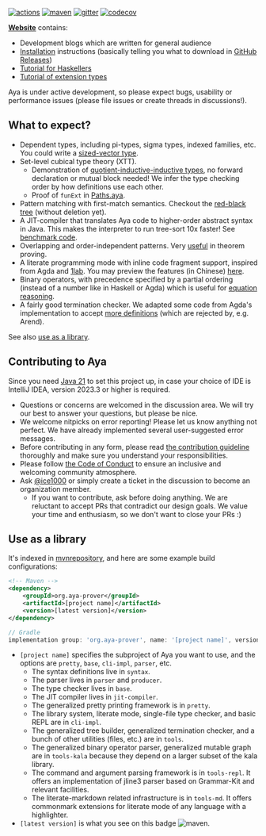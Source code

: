 [![actions]](https://github.com/aya-prover/aya-dev/actions/workflows/gradle-check.yaml)
[![maven]][maven-repo]
[![gitter]](https://gitter.im/aya-prover/community?utm_source=badge&utm_medium=badge&utm_campaign=pr-badge)
[![codecov]](https://codecov.io/gh/aya-prover/aya-dev)

[**Website**](https://www.aya-prover.org) contains:

+ Development blogs which are written for general audience
+ [Installation](https://www.aya-prover.org/guide/install.html)
  instructions (basically telling you what to download in [GitHub Releases])
+ [Tutorial for Haskellers](https://www.aya-prover.org/guide/haskeller-tutorial.html)
+ [Tutorial of extension types](https://www.aya-prover.org/guide/ext-types.html)

Aya is under active development, so please expect bugs, usability or performance issues
(please file issues or create threads in discussions!).

## What to expect?

+ Dependent types, including pi-types, sigma types, indexed families, etc.
  You could write a [sized-vector type][gadt].
+ Set-level cubical type theory (XTT).
  + Demonstration of [quotient-inductive-inductive types][hiir],
    no forward declaration or mutual block needed!
    We infer the type checking order by how definitions use each other.
  + Proof of `funExt` in [Paths.aya][funExt].
+ Pattern matching with first-match semantics.
  Checkout the [red-black tree][rbtree] (without deletion yet).
+ A JIT-compiler that translates Aya code to higher-order abstract syntax in Java.
  This makes the interpreter to run tree-sort 10x faster! See [benchmark code][tbtree-bench].
+ Overlapping and order-independent patterns. Very [useful][oop] in theorem proving.
+ A literate programming mode with inline code fragment support, inspired from Agda and [1lab].
  You may preview the features (in Chinese)
  [here](https://blog.imkiva.org/posts/intro-literate-aya.html).
+ Binary operators, with precedence specified by a partial ordering
  (instead of a number like in Haskell or Agda)
  which is useful for [equation reasoning][assoc].
+ A fairly good termination checker.
  We adapted some code from Agda's implementation to accept
  [more definitions][foetus] (which are rejected by, e.g. Arend).

See also [use as a library](#use-as-a-library).

[GitHub Releases]: https://github.com/aya-prover/aya-dev/releases/tag/nightly-build
[Java 21]: https://jdk.java.net/21
[1lab]: https://1lab.dev

## Contributing to Aya

Since you need [Java 21] to set this project up, in case your choice
of IDE is IntelliJ IDEA, version 2023.3 or higher is required.

+ Questions or concerns are welcomed in the discussion area.
  We will try our best to answer your questions, but please be nice.
+ We welcome nitpicks on error reporting! Please let us know anything not perfect.
  We have already implemented several user-suggested error messages.
+ Before contributing in any form, please read
  [the contribution guideline](https://github.com/aya-prover/aya-dev/blob/master/.github/CONTRIBUTING.md) thoroughly
  and make sure you understand your responsibilities.
+ Please follow [the Code of Conduct](https://github.com/aya-prover/aya-dev/blob/master/.github/CODE_OF_CONDUCT.md) to
  ensure an inclusive and welcoming community atmosphere.
+ Ask [@ice1000] or simply create a ticket in the discussion to become an organization member.
  + If you want to contribute, ask before doing anything.
    We are reluctant to accept PRs that contradict our design goals.
    We value your time and enthusiasm, so we don't want to close your PRs :)

[@ice1000]: https://github.com/ice1000
[actions]: https://github.com/aya-prover/aya-dev/actions/workflows/gradle-check.yaml/badge.svg
[codecov]: https://img.shields.io/codecov/c/github/aya-prover/aya-dev?logo=codecov&logoColor=white
[gitter]: https://img.shields.io/gitter/room/aya-prover/community?color=cyan&logo=gitter
[maven]: https://img.shields.io/maven-central/v/org.aya-prover/base?logo=gradle
[oop]: ../cli-impl/src/test/resources/shared/src/arith/Nat.aya
[gadt]: ../cli-impl/src/test/resources/shared/src/data/Vec.aya
[regularity]: ../cli-impl/src/test/resources/shared/src/Paths.aya
[funExt]: ../cli-impl/src/test/resources/shared/src/Paths.aya
[rbtree]: ../jit-compiler/src/test/resources/TreeSort.aya
[tbtree-bench]: ../jit-compiler/src/test/java/RedBlackTreeTest.java
[hiir]: ../cli-impl/src/test/resources/shared/src/type-theory/Thorsten.aya
[assoc]: ../base/src/test/resources/success/src/Assoc.aya
[foetus]: ../base/src/test/resources/success/src/FoetusLimitation.aya
[maven-repo]: https://repo1.maven.org/maven2/org/aya-prover

## Use as a library

It's indexed in [mvnrepository](https://mvnrepository.com/artifact/org.aya-prover),
and here are some example build configurations:

```xml
<!-- Maven -->
<dependency>
    <groupId>org.aya-prover</groupId>
    <artifactId>[project name]</artifactId>
    <version>[latest version]</version>
</dependency>
```

```groovy
// Gradle
implementation group: 'org.aya-prover', name: '[project name]', version: '[latest version]'
```

+ `[project name]` specifies the subproject of Aya you want to use,
  and the options are `pretty`, `base`, `cli-impl`, `parser`, etc.
  + The syntax definitions live in `syntax`.
  + The parser lives in `parser` and `producer`.
  + The type checker lives in `base`.
  + The JIT compiler lives in `jit-compiler`.
  + The generalized pretty printing framework is in `pretty`.
  + The library system, literate mode, single-file type checker, and basic REPL are in `cli-impl`.
  + The generalized tree builder, generalized termination checker,
    and a bunch of other utilities (files, etc.) are in `tools`.
  + The generalized binary operator parser, generalized mutable graph are
    in `tools-kala` because they depend on a larger subset of the kala library.
  + The command and argument parsing framework is in `tools-repl`.
    It offers an implementation of jline3 parser based on Grammar-Kit and relevant facilities.
  + The literate-markdown related infrastructure is in `tools-md`.
    It offers commonmark extensions for literate mode of any language with a highlighter.
+ `[latest version]` is what you see on this badge ![maven].
